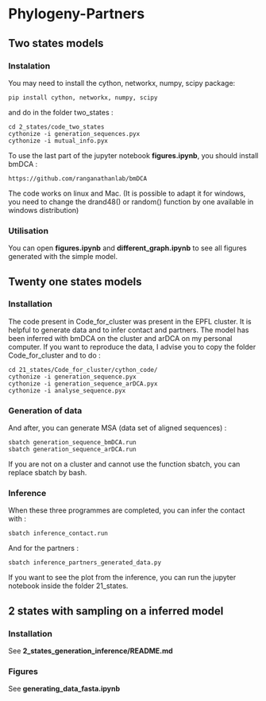 # Phylogeny-Partners

## Two states models

### Instalation
  You may need to install the cython, networkx, numpy, scipy package:
  ```
  pip install cython, networkx, numpy, scipy
  ```
  and do in the folder two_states :
  ```
  cd 2_states/code_two_states
  cythonize -i generation_sequences.pyx
  cythonize -i mutual_info.pyx
  ```
To use the last part of the jupyter notebook **figures.ipynb**, you should install bmDCA :
```
https://github.com/ranganathanlab/bmDCA
```


The code works on linux and Mac. (It is possible to adapt it for windows, you need to change the drand48() or random() function by one available in windows distribution)

### Utilisation

You can open **figures.ipynb** and **different_graph.ipynb** to see all figures generated with the simple model.


## Twenty one states models

### Installation 

The code present in Code_for_cluster was present in the EPFL cluster. It is helpful to generate data and to infer contact and partners. The model has been inferred with bmDCA on the cluster and arDCA on my personal computer.
If you want to reproduce the data, I advise you to copy the folder Code_for_cluster and to do :

```
cd 21_states/Code_for_cluster/cython_code/
cythonize -i generation_sequence.pyx
cythonize -i generation_sequence_arDCA.pyx
cythonize -i analyse_sequence.pyx 
```

### Generation of data

And after, you can generate MSA (data set of aligned sequences) :

```
sbatch generation_sequence_bmDCA.run
sbatch generation_sequence_arDCA.run
```

If you are not on a cluster and cannot use the function sbatch, you can replace sbatch by bash. 

### Inference

When these three programmes are completed, you can infer the contact with :

```
sbatch inference_contact.run
```
And for the partners :
```
sbatch inference_partners_generated_data.py
```

If you want to see the plot from the inference, you can run the jupyter notebook inside the folder 21_states.

## 2 states with sampling on a inferred model

### Installation 

See **2_states_generation_inference/README.md**

### Figures
See **generating_data_fasta.ipynb**

